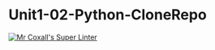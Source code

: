 # Unit1-02-Python-CloneRepo
[![Mr Coxall's Super Linter](https://github.com/ICS3U-C-Programming-YomaO/Unit1-02-Python-CloneRepo/workflows/Mr%20Coxall's%20Super%20Linter/badge.svg)](https://github.com/ICS3U-C-Programming-YomaO/Unit1-02-Python-CloneRepo/actions/)
